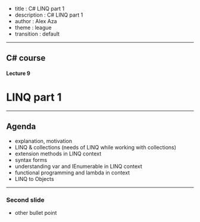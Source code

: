 - title : C# LINQ part 1
- description : C# LINQ part 1
- author : Alex Aza
- theme : league
- transition : default

***

## C# course
#### Lecture 9
# LINQ part 1

***

## Agenda
- explanation, motivation
- LINQ & collections (needs of LINQ while working with collections)
- extension methods in LINQ context
- syntax forms
- understanding var and IEnumerable in LINQ context
- functional programming and lambda in context
- LINQ to Objects

***

### Second slide

* other bullet point